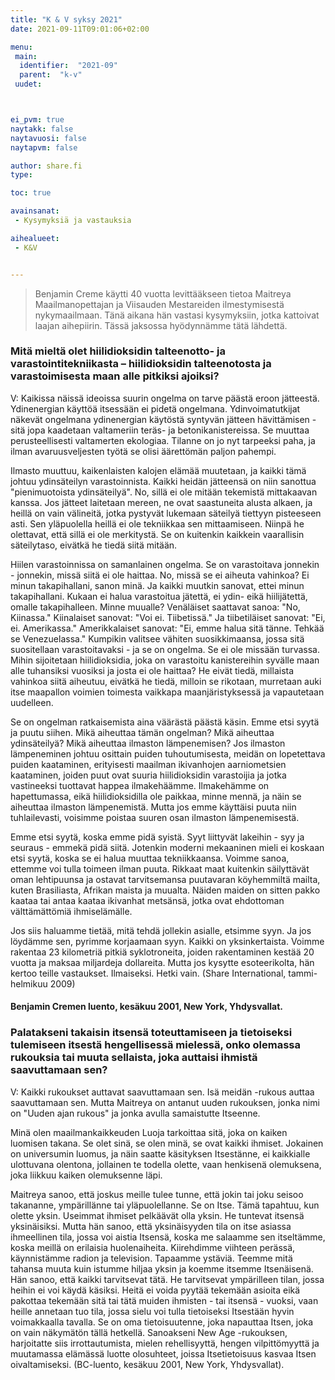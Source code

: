 ```yaml
---
title: "K & V syksy 2021"
date: 2021-09-11T09:01:06+02:00

menu:
 main:
  identifier:  "2021-09"
  parent:  "k-v"
 uudet:



ei_pvm: true
naytakk: false
naytavuosi: false
naytapvm: false

author: share.fi
type:

toc: true

avainsanat:
 - Kysymyksiä ja vastauksia

aihealueet:
 - K&V


---
```

> Benjamin Creme käytti 40 vuotta levittääkseen tietoa Maitreya Maailmanopettajan ja Viisauden Mestareiden ilmestymisestä nykymaailmaan. Tänä aikana hän vastasi kysymyksiin, jotka kattoivat laajan aihepiirin. Tässä jaksossa hyödynnämme tätä lähdettä.

### Mitä mieltä olet hiilidioksidin talteenotto- ja varastointitekniikasta – hiilidioksidin talteenotosta ja varastoimisesta maan alle pitkiksi ajoiksi?
V: Kaikissa näissä ideoissa suurin ongelma on tarve päästä eroon jätteestä. Ydinenergian käyttöä itsessään ei pidetä ongelmana. Ydinvoimatutkijat näkevät ongelmana ydinenergian käytöstä syntyvän jätteen hävittämisen - sitä jopa kaadetaan valtameriin teräs- ja betonikanistereissa. Se muuttaa perusteellisesti valtamerten ekologiaa. Tilanne on jo nyt tarpeeksi paha, ja ilman avaruusveljesten työtä se olisi äärettömän paljon pahempi.

Ilmasto muuttuu, kaikenlaisten kalojen elämää muutetaan, ja kaikki tämä johtuu ydinsäteilyn varastoinnista. Kaikki heidän jätteensä on niin sanottua "pienimuotoista ydinsäteilyä". No, sillä ei ole mitään tekemistä mittakaavan kanssa. Jos jätteet laitetaan mereen, ne ovat saastuneita alusta alkaen, ja heillä on vain välineitä, jotka pystyvät lukemaan säteilyä tiettyyn pisteeseen asti. Sen yläpuolella heillä ei ole tekniikkaa sen mittaamiseen. Niinpä he olettavat, että sillä ei ole merkitystä. Se on kuitenkin kaikkein vaarallisin säteilytaso, eivätkä he tiedä siitä mitään.

Hiilen varastoinnissa on samanlainen ongelma. Se on varastoitava jonnekin - jonnekin, missä siitä ei ole haittaa. No, missä se ei aiheuta vahinkoa? Ei minun takapihallani, sanon minä. Ja kaikki muutkin sanovat, ettei minun takapihallani. Kukaan ei halua varastoitua jätettä, ei ydin- eikä hiilijätettä, omalle takapihalleen. Minne muualle? Venäläiset saattavat sanoa: "No, Kiinassa." Kiinalaiset sanovat: "Voi ei. Tiibetissä." Ja tiibetiläiset sanovat: "Ei, ei. Amerikassa." Amerikkalaiset sanovat: "Ei, emme halua sitä tänne. Tehkää se Venezuelassa." Kumpikin valitsee vähiten suosikkimaansa, jossa sitä suositellaan varastoitavaksi - ja se on ongelma. Se ei ole missään turvassa. Mihin sijoitetaan hiilidioksidia, joka on varastoitu kanistereihin syvälle maan alle tuhansiksi vuosiksi ja josta ei ole haittaa? He eivät tiedä, millaista vahinkoa siitä aiheutuu, eivätkä he tiedä, milloin se rikotaan, murretaan auki itse maapallon voimien toimesta vaikkapa maanjäristyksessä ja vapautetaan uudelleen.

Se on ongelman ratkaisemista aina väärästä päästä käsin. Emme etsi syytä ja puutu siihen. Mikä aiheuttaa tämän ongelman? Mikä aiheuttaa ydinsäteilyä? Mikä aiheuttaa ilmaston lämpenemisen? Jos ilmaston lämpeneminen johtuu osittain puiden tuhoutumisesta, meidän on lopetettava puiden kaataminen, erityisesti maailman ikivanhojen aarniometsien kaataminen, joiden puut ovat suuria hiilidioksidin varastoijia ja jotka vastineeksi tuottavat happea ilmakehäämme. Ilmakehämme on hapettumassa, eikä hiilidioksidilla ole paikkaa, minne mennä, ja näin se aiheuttaa ilmaston lämpenemistä. Mutta jos emme käyttäisi puuta niin tuhlailevasti, voisimme poistaa suuren osan ilmaston lämpenemisestä.

Emme etsi syytä, koska emme pidä syistä. Syyt liittyvät lakeihin - syy ja seuraus - emmekä pidä siitä. Jotenkin moderni mekaaninen mieli ei koskaan etsi syytä, koska se ei halua muuttaa tekniikkaansa. Voimme sanoa, ettemme voi tulla toimeen ilman puuta. Rikkaat maat kuitenkin säilyttävät oman lehtipuunsa ja ostavat tarvitsemansa puutavaran köyhemmiltä mailta, kuten Brasiliasta, Afrikan maista ja muualta. Näiden maiden on sitten pakko kaataa tai antaa kaataa ikivanhat metsänsä, jotka ovat ehdottoman välttämättömiä ihmiselämälle.

Jos siis haluamme tietää, mitä tehdä jollekin asialle, etsimme syyn. Ja jos löydämme sen, pyrimme korjaamaan syyn. Kaikki on yksinkertaista. Voimme rakentaa 23 kilometriä pitkiä syklotroneita, joiden rakentaminen kestää 20 vuotta ja maksaa miljardeja dollareita. Mutta jos kysytte esoteerikolta, hän kertoo teille vastaukset. Ilmaiseksi. Hetki vain. (Share International, tammi-helmikuu 2009)


#### Benjamin Cremen luento, kesäkuu 2001, New York, Yhdysvallat.
### Palatakseni takaisin itsensä toteuttamiseen ja tietoiseksi tulemiseen itsestä hengellisessä mielessä, onko olemassa rukouksia tai muuta sellaista, joka auttaisi ihmistä saavuttamaan sen?
V: Kaikki rukoukset auttavat saavuttamaan sen. Isä meidän -rukous auttaa saavuttamaan sen. Mutta Maitreya on antanut uuden rukouksen, jonka nimi on "Uuden ajan rukous" ja jonka avulla samaistutte Itseenne.

Minä olen maailmankaikkeuden Luoja tarkoittaa sitä, joka on kaiken luomisen takana. Se olet sinä, se olen minä, se ovat kaikki ihmiset. Jokainen on universumin luomus, ja näin saatte käsityksen Itsestänne, ei kaikkialle ulottuvana olentona, jollainen te todella olette, vaan henkisenä olemuksena, joka liikkuu kaiken olemuksenne läpi.

Maitreya sanoo, että joskus meille tulee tunne, että jokin tai joku seisoo takananne, ympärillänne tai yläpuolellanne. Se on Itse. Tämä tapahtuu, kun olette yksin. Useimmat ihmiset pelkäävät olla yksin. He tuntevat itsensä yksinäisiksi. Mutta hän sanoo, että yksinäisyyden tila on itse asiassa ihmeellinen tila, jossa voi aistia Itsensä, koska me salaamme sen itseltämme, koska meillä on erilaisia huolenaiheita. Kiirehdimme viihteen perässä, käynnistämme radion ja television. Tapaamme ystäviä. Teemme mitä tahansa muuta kuin istumme hiljaa yksin ja koemme itsemme Itsenäisenä. Hän sanoo, että kaikki tarvitsevat tätä. He tarvitsevat ympärilleen tilan, jossa heihin ei voi käydä käsiksi. Heitä ei voida pyytää tekemään asioita eikä pakottaa tekemään sitä tai tätä muiden ihmisten - tai itsensä - vuoksi, vaan heille annetaan tuo tila, jossa sielu voi tulla tietoiseksi Itsestään hyvin voimakkaalla tavalla. Se on oma tietoisuutenne, joka napauttaa Itsen, joka on vain näkymätön tällä hetkellä. Sanoakseni New Age -rukouksen, harjoitatte siis irrottautumista, mielen rehellisyyttä, hengen vilpittömyyttä ja muutamassa elämässä luotte olosuhteet, joissa Itsetietoisuus kasvaa Itsen oivaltamiseksi. (BC-luento, kesäkuu 2001, New York, Yhdysvallat).

